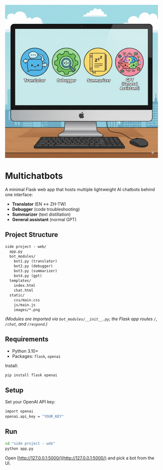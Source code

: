 <p align="center">
  <img src="https://github.com/KathyKo/multichatbots/blob/main/side%20project%20-%20web/chatbots_banner.png?raw=1" alt="Multichatbots Banner" width="900">
</p>

# Multichatbots

A minimal Flask web app that hosts multiple lightweight AI chatbots behind one interface:
- **Translator** (EN ↔︎ ZH-TW)
- **Debugger** (code troubleshooting)
- **Summarizer** (text distillation)
- **General assistant** (normal GPT)

## Project Structure
```text
side project - web/
  app.py
  bot_modules/
    bot1.py (translator)
    bot2.py (debugger)
    bot3.py (summarizer)
    bot4.py (gpt)
  templates/
    index.html
    chat.html
  static/
    css/main.css
    js/main.js
    images/*.png
````

*(Modules are imported via `bot_modules/__init__.py`; the Flask app routes `/`, `/chat`, and `/respond`.)*

## Requirements

* Python 3.10+
* Packages: `flask`, `openai`

Install:

```bash
pip install flask openai
```

## Setup

Set your OpenAI API key:

```bash
import openai
openai.api_key = "YOUR_KEY"
```

## Run

```bash
cd "side project - web"
python app.py
```

Open [http://127.0.0.1:5000/](http://127.0.0.1:5000/) and pick a bot from the UI.


